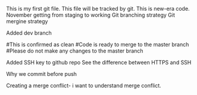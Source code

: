 This is my first git file.
This file will be tracked by git.
This is new-era code.
November
getting from staging to working
Git branching strategy
Git mergine strategy





Added dev branch

#This is confirmed as clean
#Code is ready to merge to the master branch
#Please do not make any changes to the master branch

Added SSH key to github repo
See the difference between HTTPS and SSH

Why we commit before push

Creating a merge conflict- i want to understand merge conflict.
